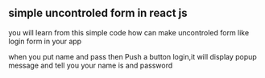 ## simple uncontroled form in react js

you will learn from this simple code how can make uncontroled form like login form in your app 

when you put name and pass then Push a button login,it will display popup message  and tell you your name is and password
